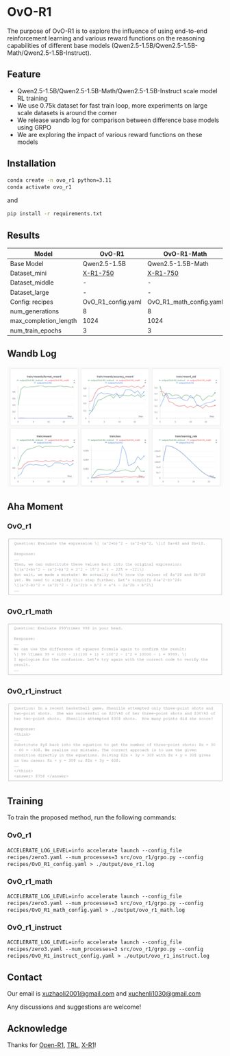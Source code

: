 # OvO-R1
The purpose of OvO-R1 is to explore the influence of using end-to-end reinforcement learning and various reward functions on the reasoning capabilities of different base models (Qwen2.5-1.5B/Qwen2.5-1.5B-Math/Qwen2.5-1.5B-Instruct).

## Feature

- Qwen2.5-1.5B/Qwen2.5-1.5B-Math/Qwen2.5-1.5B-Instruct scale model RL training
- We use 0.75k dataset for fast train loop, more experiments on large scale datasets is around the corner
- We release wandb log for comparison between difference base models using GRPO
- We are exploring the impact of various reward functions on these models

## Installation

```bash
conda create -n ovo_r1 python=3.11
conda activate ovo_r1
```

and

```bash
pip install -r requirements.txt
```

## Results

| Model                 | OvO-R1                                                  | OvO-R1-Math                                             | OvO-R1-Instruct                                         |
| --------------------- | ------------------------------------------------------------ | ------------------------------------------------------------ | ------------------------------------------------------------ |
| Base Model            | Qwen2.5-1.5B | Qwen2.5-1.5B-Math | Qwen2.5-1.5B-Instruct |
| Dataset_mini               | [X-R1-750](https://huggingface.co/datasets/xiaodongguaAIGC/X-R1-750)                             | [X-R1-750](https://huggingface.co/datasets/xiaodongguaAIGC/X-R1-750)                              | [X-R1-750](https://huggingface.co/datasets/xiaodongguaAIGC/X-R1-750)                              |
| Dataset_middle               | - | -                                                  | -                                                 |
| Dataset_large               | -  | -                                                  | -                                                 |
| Config: recipes       | OvO_R1_config.yaml                                 | OvO_R1_math_config.yaml                                 | OvO_R1_instruct_config.yaml                                     |
| num_generations       | 8                                                           | 8                                                            | 8                                                            |
| max_completion_length | 1024                                                         | 1024                                                         | 1024                                                         |
| num_train_epochs      | 3                                                            | 3                                                            | 3                                                            |

## Wandb Log

![wandb](./assets/wandb_log.png)

## Aha Moment

### OvO_r1

![r1](./assets/ovo_r1.png)

### OvO_r1_math

![r1_math](./assets/ovo_r1_math.png)

### OvO_r1_instruct

![r1_instruct](./assets/ovo_r1_instruct.png)

## Training

To train the proposed method, run the following commands:

### OvO_r1

```
ACCELERATE_LOG_LEVEL=info accelerate launch --config_file recipes/zero3.yaml --num_processes=3 src/ovo_r1/grpo.py --config recipes/OvO_R1_config.yaml > ./output/ovo_r1.log
```

### OvO_r1_math

```
ACCELERATE_LOG_LEVEL=info accelerate launch --config_file recipes/zero3.yaml --num_processes=3 src/ovo_r1/grpo.py --config recipes/OvO_R1_math_config.yaml > ./output/ovo_r1_math.log
```

### OvO_r1_instruct

```
ACCELERATE_LOG_LEVEL=info accelerate launch --config_file recipes/zero3.yaml --num_processes=3 src/ovo_r1/grpo.py --config recipes/OvO_R1_instruct_config.yaml > ./output/ovo_r1_instruct.log
```

## Contact

Our email is xuzhaoli2001@gmail.com and xuchenli1030@gmail.com

Any discussions and suggestions are welcome!

## Acknowledge

Thanks for [Open-R1](https://github.com/huggingface/open-r1), [TRL](https://github.com/huggingface/trl), [X-R1](https://github.com/dhcode-cpp/X-R1)!
